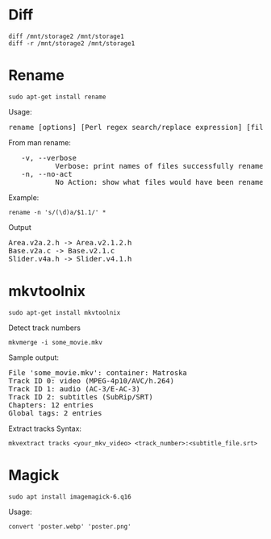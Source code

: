 # Diff
```
diff /mnt/storage2 /mnt/storage1
diff -r /mnt/storage2 /mnt/storage1
```

# Rename
```
sudo apt-get install rename
```

Usage:
<pre>
rename [options] [Perl regex search/replace expression] [files]
</pre>
From man rename:
<pre>
   -v, --verbose
           Verbose: print names of files successfully renamed.
   -n, --no-act
           No Action: show what files would have been renamed.
</pre>

Example:
```
rename -n 's/(\d)a/$1.1/' *
```
Output
<pre>
Area.v2a.2.h -> Area.v2.1.2.h
Base.v2a.c -> Base.v2.1.c
Slider.v4a.h -> Slider.v4.1.h
</pre>

# mkvtoolnix
```
sudo apt-get install mkvtoolnix
```

Detect track numbers
```
mkvmerge -i some_movie.mkv
```
Sample output:
<pre>
File 'some_movie.mkv': container: Matroska
Track ID 0: video (MPEG-4p10/AVC/h.264)
Track ID 1: audio (AC-3/E-AC-3)
Track ID 2: subtitles (SubRip/SRT)
Chapters: 12 entries
Global tags: 2 entries
</pre>

Extract tracks
Syntax:
```
mkvextract tracks <your_mkv_video> <track_number>:<subtitle_file.srt>
```

# Magick
```
sudo apt install imagemagick-6.q16
```

Usage:
```
convert 'poster.webp' 'poster.png'
```
